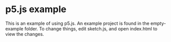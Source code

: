 # p5.js example

This is an example of using p5.js. An example project is found in the empty-example folder. To change things, edit sketch.js, and open index.html to view the changes.
